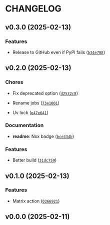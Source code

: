 # CHANGELOG


## v0.3.0 (2025-02-13)

### Features

- Release to GitHub even if PyPI fails
  ([`b34e788`](https://github.com/MicaelJarniac/uv-template-testing/commit/b34e7886d07fc924484f0078467932c213f61981))


## v0.2.0 (2025-02-13)

### Chores

- Fix deprecated option
  ([`d2532c8`](https://github.com/MicaelJarniac/uv-template-testing/commit/d2532c8c0890066fab336b2b83eed3f146a14f58))

- Rename jobs
  ([`73e1001`](https://github.com/MicaelJarniac/uv-template-testing/commit/73e10015e6bf80187348a19a0f1b1f7bcca08a1e))

- Uv lock
  ([`e47e641`](https://github.com/MicaelJarniac/uv-template-testing/commit/e47e641b7c22005a84f095106f2d77486e2440c3))

### Documentation

- **readme**: Nox badge
  ([`bce334b`](https://github.com/MicaelJarniac/uv-template-testing/commit/bce334b4b6389ac7e34c45e417bbb1a07421c3b0))

### Features

- Better build
  ([`31dc759`](https://github.com/MicaelJarniac/uv-template-testing/commit/31dc7591d5132627508c147c9fdf7f36275b68c7))


## v0.1.0 (2025-02-13)

### Features

- Matrix action
  ([`0366921`](https://github.com/MicaelJarniac/uv-template-testing/commit/03669218168adf9a7ae91b736a3ce06cb6858eae))


## v0.0.0 (2025-02-11)
